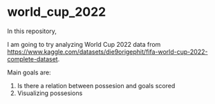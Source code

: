 # world_cup_2022

In this repository, 

I am going to try analyzing World Cup 2022 data from https://www.kaggle.com/datasets/die9origephit/fifa-world-cup-2022-complete-dataset.

Main goals are:
  1) Is there a relation between possesion and goals scored
  2) Visualizing possesions
